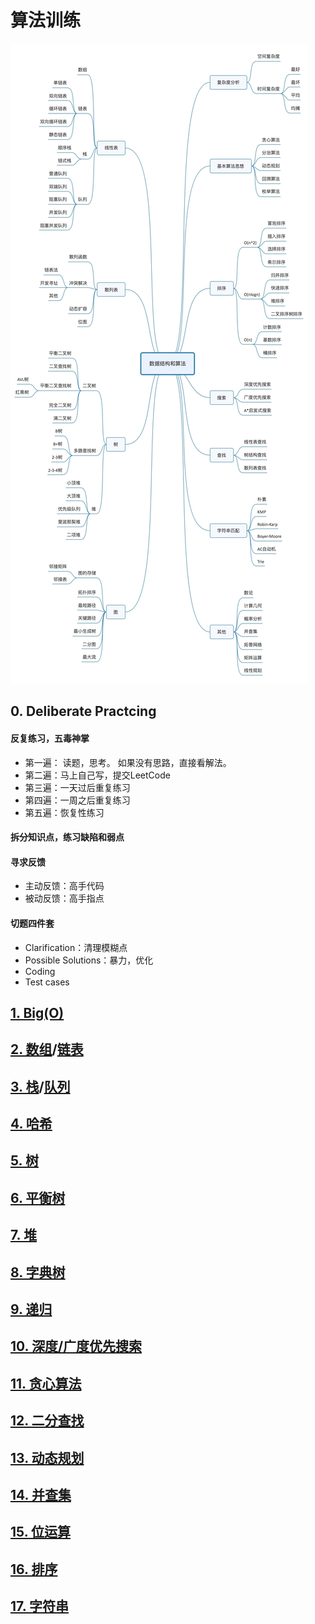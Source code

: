 # 算法训练

![](./images/leetcode-00.jpg)

## 0. Deliberate Practcing

#### 反复练习，五毒神掌

+ 第一遍： 读题，思考。 如果没有思路，直接看解法。
+ 第二遍：马上自己写，提交LeetCode
+ 第三遍：一天过后重复练习
+ 第四遍：一周之后重复练习
+ 第五遍：恢复性练习

#### 拆分知识点，练习缺陷和弱点

#### 寻求反馈

+ 主动反馈：高手代码
+ 被动反馈：高手指点

#### 切题四件套

+ Clarification：清理模糊点
+ Possible Solutions：暴力，优化
+ Coding
+ Test cases



## [1. Big(O)](./doc/big-o.md)



## [2. 数组](./doc/arr.md)/[链表](./doc/list.md)



## [3. 栈](doc/stack.md)/[队列](doc/queue.md)



## [4. 哈希](./doc/map-set.md)



## [5. 树](./doc/tree.md)



## [6. 平衡树](./doc/balance-tree.md)



## [7. 堆](./doc/heap.md)



## [8. 字典树](./doc/trie-tree.md)



## [9. 递归](./doc/recursion.md)



## [10. 深度/广度优先搜索](doc/dbfs.md)



## [11. 贪心算法](./doc/greedy.md)



## [12. 二分查找](./doc/search.md)



## [13. 动态规划](./doc/dp.md)



## [14. 并查集](./doc/dp.md)



## [15. 位运算](./doc/bit.md)



## [16. 排序](./doc/sort.md)



## [17. 字符串](./doc/pattern.md)
